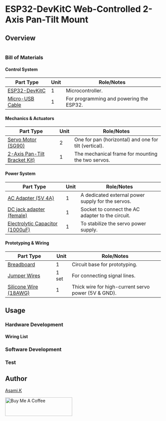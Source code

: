 # ESP32-DevKitC Web-Controlled 2-Axis Pan-Tilt Mount

## Overview




![]()


### Bill of Materials

#### Control System

| Part Type                                  | Unit | Role/Notes                              |
| ------------------------------------------ | ---- | --------------------------------------- |
| [ESP32-DevKitC](https://amzn.to/4jV1hnT)   | 1    | Microcontroller.                        |
| [Micro-USB Cable](https://amzn.to/44ZoEZa) | 1    | For programming and powering the ESP32. |


#### Mechanics & Actuators

| Part Type                                               | Unit | Role/Notes                                            |
| ------------------------------------------------------- | ---- | ----------------------------------------------------- |
| [Servo Motor (SG90)](https://amzn.to/3TUevqn)           | 2    | One for pan (horizontal) and one for tilt (vertical). |
| [2-Axis Pan-Tilt Bracket Kit)](https://amzn.to/44J3H3s) | 1    | The mechanical frame for mounting the two servos.     |


#### Power System

| Part Type                                                  | Unit | Role/Notes                                        |
| ---------------------------------------------------------- | ---- | ------------------------------------------------- |
| [AC Adapter (5V 4A)](https://amzn.to/4lOymDh)              | 1    | A dedicated external power supply for the servos. |
| [DC jack adapter (female)](https://amzn.to/3IdZI7k)        | 1    | Socket to connect the AC adapter to the circuit.  |
| [Electrolytic Capacitor (1000µF)](https://amzn.to/45ZOWLQ) | 1    | To stabilize the servo power supply.              |


#### Prototyping & Wiring

| Part Type                                        | Unit  | Role/Notes                                          |
| ------------------------------------------------ | ----- | --------------------------------------------------- |
| [Breadboard](https://amzn.to/40bMzlk)            | 1     | Circuit base for prototyping.                       |
| [Jumper Wires](https://amzn.to/45voWYC)          | 1 set | For connecting signal lines.                        |
| [Silicone Wire (18AWG)](https://amzn.to/4lMv2sr) | 1     | Thick wire for high-current servo power (5V & GND). |


## Usage

### Hardware Development

<!-- -  Wire it according to [Arduino_Uno_Interactive_Servo_Light_bb.png](https://github.com/asamiile/diy-electronics/blob/main/Arduino_Uno_Interactive_Servo_Light/diagrams/Arduino_Uno_Interactive_Servo_Light_bb.png) -->


#### Wiring List

<!-- - **Power Setup**
  - Arduino `5V` pin → Breadboard's Positive `(+)` Rail
  - Arduino `GND` pin → Breadboard's Negative `(-)` Rail
- **Servo Motor**
  - Signal wire (Orange/Yellow) → Arduino Pin `9`
  - Power wire (Red) → Breadboard's Positive `(+)` Rail
  - Ground wire (Brown/Black) → Breadboard's Negative `(-)` Rail
- **Potentiometer**
  - Center pin → Arduino Pin `A0`
  - One outer pin → Breadboard's Positive `(+)` Rail
  - Other outer pin → Breadboard's Negative `(-)` Rail
- **RGB LED (Common Cathode)**
  - Longest leg (Cathode) → Breadboard's Negative `(-)` Rail
  - Red leg → Resistor → Arduino Pin `11`
  - Green leg → Resistor → Arduino Pin `10`
  - Blue leg → Resistor → Arduino Pin `5` -->


### Software Development

<!-- 1. Open the Arduino IDE.
2. The `<Servo.h>` library required for this project comes pre-installed.
3. Open the project sketch file and upload it to your Arduino Uno. -->


### Test

<!-- 1. Connect the Arduino to your computer via USB to power the circuit.
2. Turn the potentiometer knob.
3. Confirm that the servo motor rotates smoothly and that the RGB LED changes color as you turn the knob. -->


## Author

[Asami.K](https://asami.tokyo/)

<a href="https://www.buymeacoffee.com/asamiile" target="_blank"><img src="https://cdn.buymeacoffee.com/buttons/v2/default-yellow.png" alt="Buy Me A Coffee" style="height: 60px !important;width: 217px !important;" ></a>
